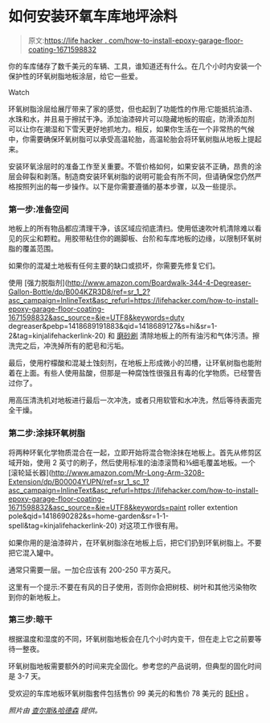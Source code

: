 # 如何安装环氧车库地坪涂料

> 原文:[https://life hacker . com/how-to-install-epoxy-garage-floor-coating-1671598832](https://lifehacker.com/how-to-install-epoxy-garage-floor-coating-1671598832)

你的车库储存了数千美元的车辆、工具，谁知道还有什么。在几个小时内安装一个保护性的环氧树脂地板涂层，给它一些爱。

Watch

环氧树脂涂层给展厅带来了家的感觉，但也起到了功能性的作用:它能抵抗油渍、水珠和水，并且易于擦拭干净。添加油漆碎片可以隐藏地板的瑕疵，防滑添加剂 可以让你在潮湿和下雪天更好地抓地力。相反，如果你生活在一个非常热的气候中，你需要确保环氧树脂可以承受高温轮胎，高温轮胎会将环氧树脂从地板上提起来。

安装环氧涂层时的准备工作至关重要。不管价格如何，如果安装不正确，昂贵的涂层会碎裂和剥落。制造商安装环氧树脂的说明可能会有所不同，但请确保您仍然严格按照列出的每一步操作。以下是你需要遵循的基本步骤，以及一些提示。

### **第一步:准备空间**

地板上的所有物品都应清理干净，该区域应彻底清扫。使用低速吹叶机清除难以看见的灰尘和颗粒。用胶带粘住你的踢脚板、台阶和车库地板的边缘，以限制环氧树脂的覆盖范围。

如果你的混凝土地板有任何主要的缺口或损坏，你需要先修复它们。

使用 [强力脱脂剂](http://www.amazon.com/Boardwalk-344-4-Degreaser-Gallon-Bottle/dp/B004KZR3D8/ref=sr_1_2?asc_campaign=InlineText&asc_refurl=https://lifehacker.com/how-to-install-epoxy-garage-floor-coating-1671598832&asc_source=&ie=UTF8&keywords=duty degreaser&pebp=1418689191883&qid=1418689127&s=hi&sr=1-2&tag=kinjalifehackerlink-20) 和 [磨砂刷](http://www.amazon.com/Libman-CO-547-Floor-Handle/dp/B00372UYHW/ref=pd_sim_hi_7?asc_campaign=InlineText&asc_refurl=https://lifehacker.com/how-to-install-epoxy-garage-floor-coating-1671598832&asc_source=&ie=UTF8&refRID=0N0X34Z3GK3J4WRQ2XPG&tag=kinjalifehackerlink-20) 清除地板上的所有油污和气体污渍。擦洗完之后，冲洗掉所有的肥皂和污垢。

最后，使用柠檬酸和混凝土蚀刻剂，在地板上形成微小的凹槽，让环氧树脂也能附着在上面。有些人使用盐酸，但那是一种腐蚀性很强且有毒的化学物质。已经警告过你了。

用高压清洗机对地板进行最后一次冲洗，或者只用软管和水冲洗，然后等待表面完全干燥。

### **第二步:涂抹环氧树脂**

将两种环氧化学物质混合在一起，立即开始将混合物涂抹在地板上。首先从修剪区域开始，使用 2 英寸的刷子，然后使用标准的油漆滚筒和⅜细毛覆盖地板。一个 [滚轮延长器](http://www.amazon.com/Mr-Long-Arm-3208-Extension/dp/B00004YUPN/ref=sr_1_sc_1?asc_campaign=InlineText&asc_refurl=https://lifehacker.com/how-to-install-epoxy-garage-floor-coating-1671598832&asc_source=&ie=UTF8&keywords=paint roller extention pole&qid=1418690282&s=home-garden&sr=1-1-spell&tag=kinjalifehackerlink-20) 对这项工作很有用。

如果你用的是油漆碎片，在环氧树脂涂在地板上后，把它们扔到环氧树脂上。不要把它混入罐中。

通常只需要一层。一加仑应该有 200-250 平方英尺。

这里有一个提示:不要在有风的日子使用，否则你会把树枝、树叶和其他污染物吹到你的新地板上。

### 第三步:晾干

根据温度和湿度的不同，环氧树脂地板会在几个小时内变干，但在走上它之前要等待一整夜。

环氧树脂地板需要额外的时间来完全固化。参考您的产品说明，但典型的固化时间是 3-7 天。

受欢迎的车库地板环氧树脂套件包括售价 99 美元的和售价 78 美元的 [BEHR](http://www.homedepot.com/p/BEHR-Premium-1-gal-PFC-65-Flat-Top-2-Part-Epoxy-Garage-Floor-Coating-Kit-95536/203938306) 。

*照片由* [*查尔斯&哈德森*](http://charlesandhudson.com) *提供。*